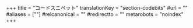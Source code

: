 +++
title = "コードスニペット"
translationKey = "section-codebits"
#url = ""
#aliases = [""]
#relcanonical = ""
#redirectto = ""
metarobots = "noindex"
+++
